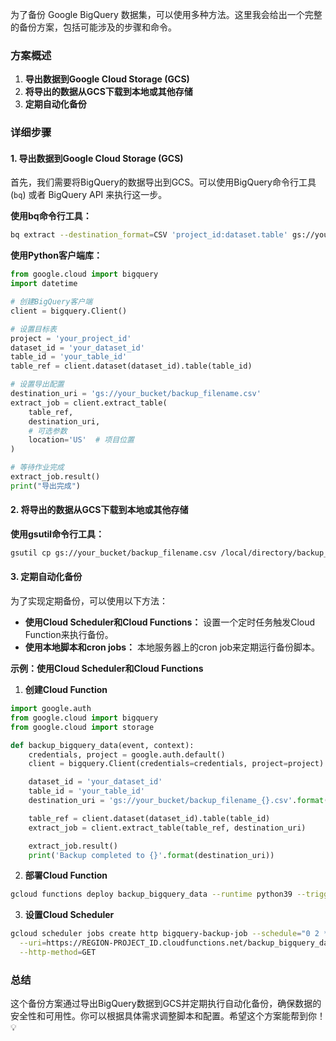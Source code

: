 为了备份 Google BigQuery 数据集，可以使用多种方法。这里我会给出一个完整的备份方案，包括可能涉及的步骤和命令。

### 方案概述

1. **导出数据到Google Cloud Storage (GCS)**
2. **将导出的数据从GCS下载到本地或其他存储**
3. **定期自动化备份**

### 详细步骤

#### 1. 导出数据到Google Cloud Storage (GCS)

首先，我们需要将BigQuery的数据导出到GCS。可以使用BigQuery命令行工具 (`bq`) 或者 BigQuery API 来执行这一步。

**使用bq命令行工具：**

```bash
bq extract --destination_format=CSV 'project_id:dataset.table' gs://your_bucket/backup_filename.csv
```

**使用Python客户端库：**

```python
from google.cloud import bigquery
import datetime

# 创建BigQuery客户端
client = bigquery.Client()

# 设置目标表
project = 'your_project_id'
dataset_id = 'your_dataset_id'
table_id = 'your_table_id'
table_ref = client.dataset(dataset_id).table(table_id)

# 设置导出配置
destination_uri = 'gs://your_bucket/backup_filename.csv'
extract_job = client.extract_table(
    table_ref,
    destination_uri,
    # 可选参数
    location='US'  # 项目位置
)

# 等待作业完成
extract_job.result()
print("导出完成")
```

#### 2. 将导出的数据从GCS下载到本地或其他存储

**使用gsutil命令行工具：**

```bash
gsutil cp gs://your_bucket/backup_filename.csv /local/directory/backup_filename.csv
```

#### 3. 定期自动化备份

为了实现定期备份，可以使用以下方法：

- **使用Cloud Scheduler和Cloud Functions：** 设置一个定时任务触发Cloud Function来执行备份。
- **使用本地脚本和cron jobs：** 本地服务器上的cron job来定期运行备份脚本。

**示例：使用Cloud Scheduler和Cloud Functions**

1. **创建Cloud Function**

```python
import google.auth
from google.cloud import bigquery
from google.cloud import storage

def backup_bigquery_data(event, context):
    credentials, project = google.auth.default()
    client = bigquery.Client(credentials=credentials, project=project)

    dataset_id = 'your_dataset_id'
    table_id = 'your_table_id'
    destination_uri = 'gs://your_bucket/backup_filename_{}.csv'.format(datetime.datetime.now().strftime("%Y%m%d%H%M%S"))

    table_ref = client.dataset(dataset_id).table(table_id)
    extract_job = client.extract_table(table_ref, destination_uri)

    extract_job.result()
    print('Backup completed to {}'.format(destination_uri))
```

2. **部署Cloud Function**

```bash
gcloud functions deploy backup_bigquery_data --runtime python39 --trigger-http --allow-unauthenticated
```

3. **设置Cloud Scheduler**

```bash
gcloud scheduler jobs create http bigquery-backup-job --schedule="0 2 * * *" \
  --uri=https://REGION-PROJECT_ID.cloudfunctions.net/backup_bigquery_data \
  --http-method=GET
```

### 总结

这个备份方案通过导出BigQuery数据到GCS并定期执行自动化备份，确保数据的安全性和可用性。你可以根据具体需求调整脚本和配置。希望这个方案能帮到你！💡